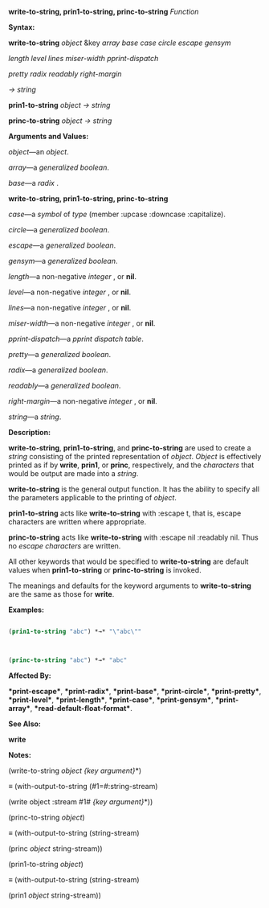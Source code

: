**write-to-string, prin1-to-string, princ-to-string** *Function* 



**Syntax:** 



**write-to-string** *object* &amp;key *array base case circle escape gensym* 



*length level lines miser-width pprint-dispatch* 



*pretty radix readably right-margin* 



*→ string* 



**prin1-to-string** *object → string* 



**princ-to-string** *object → string* 



**Arguments and Values:** 



*object*—an *object*. 



*array*—a *generalized boolean*. 



*base*—a *radix* . 







 



 



**write-to-string, prin1-to-string, princ-to-string** 



*case*—a *symbol* of *type* (member :upcase :downcase :capitalize). 



*circle*—a *generalized boolean*. 



*escape*—a *generalized boolean*. 



*gensym*—a *generalized boolean*. 



*length*—a non-negative *integer* , or **nil**. 



*level*—a non-negative *integer* , or **nil**. 



*lines*—a non-negative *integer* , or **nil**. 



*miser-width*—a non-negative *integer* , or **nil**. 



*pprint-dispatch*—a *pprint dispatch table*. 



*pretty*—a *generalized boolean*. 



*radix*—a *generalized boolean*. 



*readably*—a *generalized boolean*. 



*right-margin*—a non-negative *integer* , or **nil**. 



*string*—a *string*. 



**Description:** 



**write-to-string**, **prin1-to-string**, and **princ-to-string** are used to create a *string* consisting of the printed representation of *object*. *Object* is effectively printed as if by **write**, **prin1**, or **princ**, respectively, and the *characters* that would be output are made into a *string*. 



**write-to-string** is the general output function. It has the ability to specify all the parameters applicable to the printing of *object*. 



**prin1-to-string** acts like **write-to-string** with :escape t, that is, escape characters are written where appropriate. 



**princ-to-string** acts like **write-to-string** with :escape nil :readably nil. Thus no *escape characters* are written. 



All other keywords that would be specified to **write-to-string** are default values when **prin1-to-string** or **princ-to-string** is invoked. 



The meanings and defaults for the keyword arguments to **write-to-string** are the same as those for **write**. 



**Examples:**
```lisp

(prin1-to-string "abc") *→* "\"abc\"" 



(princ-to-string "abc") *→* "abc" 

```
**Affected By:** 



**\*print-escape\***, **\*print-radix\***, **\*print-base\***, **\*print-circle\***, **\*print-pretty\***, **\*print-level\***, **\*print-length\***, **\*print-case\***, **\*print-gensym\***, **\*print-array\***, **\*read-default-float-format\***. 



**See Also:** 



**write** 



**Notes:** 



(write-to-string *object \{key argument\}*\*) 



*≡* (with-output-to-string (#1=#:string-stream) 



(write object :stream #1# *\{key argument\}*\*)) 



(princ-to-string *object*) 



*≡* (with-output-to-string (string-stream) 



(princ *object* string-stream)) 



(prin1-to-string *object*) 



*≡* (with-output-to-string (string-stream) 



(prin1 *object* string-stream)) 




